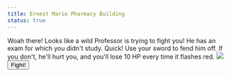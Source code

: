 ```yaml
---
title: Ernest Mario Pharmacy Building
status: true
---
```


<div id="professor">
Woah there!
Looks like a wild Professor is trying to fight you!
He has an exam for which you didn't study.
Quick! Use your sword to fend him off.
If you don't, he'll hurt you, and you'll lose 10 HP every time it flashes red.

<img src="https://legendsoflocalization.com/wp-content/uploads/2013/12/pokemon-rival-forget-name1-1280x720.png" />
<button id="sword">Fight!</button>
</div>

<div id="clue" style="display:none">
Phew!
That was a close call.
Now that you've made the Pharmacy Building safer for underperforming students like us, you can move on to the next location, the Psychology Building.
<p><a href="/treasure-hunt/locations/psych.html"><button>I'm in the Psych Building.</button></a></p>
</div>

<script>
  const attack = setInterval(() => {
	document.body.style.backgroundColor = "red";
	let whiteness = 0;
	const decayBackToWhite = setInterval(() => {
	  document.body.style.backgroundColor = "rgb(255, " + whiteness + ", " + whiteness + ")";
	  whiteness += 10;
	}, 10);
	setTimeout(() => clearInterval(decayBackToWhite), 1255);

	localStorage.hp -= 10;
	document.getElementById('hp').innerHTML = localStorage.hp;
  }, 3000);

  document.getElementById('sword').addEventListener('click', () => {
	document.getElementById('professor').style.display = "none";

	clearInterval(attack);
	document.getElementById('clue').style.display = '';
  });
</script>
